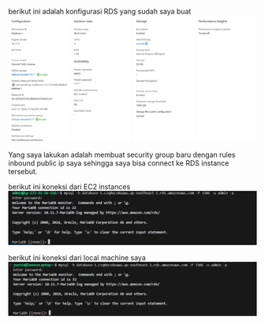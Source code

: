 berikut ini adalah konfigurasi RDS yang sudah saya buat
![konfigurasi rds](images/image-1.png)

Yang saya lakukan adalah membuat security group baru dengan rules inbound public ip saya sehingga saya bisa connect ke RDS instance tersebut.

berikut ini koneksi dari EC2 instances
![koneksi rds](images/image.png)

berikut ini koneksi dari local machine saya
![alt text](images/image-connect2.png)